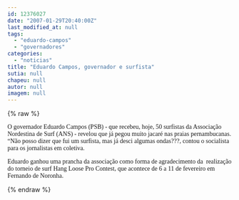 ```yaml
---
id: 12376027
date: "2007-01-29T20:40:00Z"
last_modified_at: null
tags:
  - "eduardo-campos"
  - "governadores"
categories:
  - "noticias"
title: "Eduardo Campos, governador e surfista"
sutia: null
chapeu: null
autor: null
imagem: null
---
```

{% raw %}
<p><P><FONT face=Verdana>O governador Eduardo Campos (PSB) - que recebeu, hoje, 50 surfistas&nbsp;da Associação Nordestina de Surf (ANS) - revelou que já pegou muito jacaré nas praias pernambucanas. “Não posso dizer que fui um surfista, mas já desci algumas ondas???, contou o socialista para os jornalistas em coletiva. </FONT></P></p>
<p><P><FONT face=Verdana>Eduardo ganhou uma prancha da associação como forma de agradecimento da&nbsp; realização do torneio de surf Hang Loose Pro Contest, que acontece de 6 a 11 de fevereiro em Fernando de Noronha.<BR></P></FONT> </p>
{% endraw %}